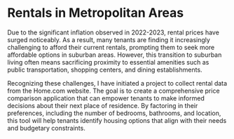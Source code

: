 # Rentals in Metropolitan Areas

Due to the significant inflation observed in 2022-2023, rental prices have surged noticeably. As a result, many tenants are finding it increasingly challenging to afford their current rentals, prompting them to seek more affordable options in suburban areas. However, this transition to suburban living often means sacrificing proximity to essential amenities such as public transportation, shopping centers, and dining establishments.

Recognizing these challenges, I have initiated a project to collect rental data from the Home.com website. The goal is to create a comprehensive price comparison application that can empower tenants to make informed decisions about their next place of residence. By factoring in their preferences, including the number of bedrooms, bathrooms, and location, this tool will help tenants identify housing options that align with their needs and budgetary constraints. 
